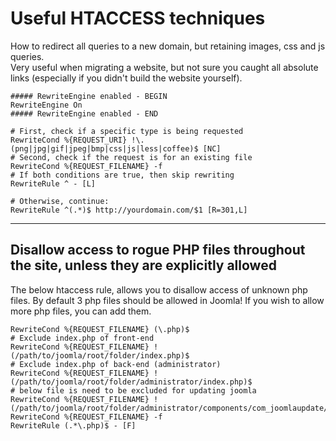 # Useful HTACCESS techniques

How to redirect all queries to a new domain, but retaining images, css and js queries.  
Very useful when migrating a website, but not sure you caught all absolute links (especially if you didn't build the website yourself).

```
##### RewriteEngine enabled - BEGIN
RewriteEngine On
##### RewriteEngine enabled - END

# First, check if a specific type is being requested
RewriteCond %{REQUEST_URI} !\.(png|jpg|gif|jpeg|bmp|css|js|less|coffee)$ [NC]
# Second, check if the request is for an existing file
RewriteCond %{REQUEST_FILENAME} -f
# If both conditions are true, then skip rewriting
RewriteRule ^ - [L]

# Otherwise, continue:
RewriteRule ^(.*)$ http://yourdomain.com/$1 [R=301,L]
```

------

## Disallow access to rogue PHP files throughout the site, unless they are explicitly allowed
The below htaccess rule, allows you to disallow access of unknown php files. By default 3 php files should be allowed in Joomla! If you wish to allow more php files, you can add them.
```
RewriteCond %{REQUEST_FILENAME} (\.php)$
# Exclude index.php of front-end
RewriteCond %{REQUEST_FILENAME} !(/path/to/joomla/root/folder/index.php)$
# Exclude index.php of back-end (administrator)
RewriteCond %{REQUEST_FILENAME} !(/path/to/joomla/root/folder/administrator/index.php)$
# below file is need to be excluded for updating joomla
RewriteCond %{REQUEST_FILENAME} !(/path/to/joomla/root/folder/administrator/components/com_joomlaupdate/restore.php)$
RewriteCond %{REQUEST_FILENAME} -f
RewriteRule (.*\.php)$ - [F]
```
